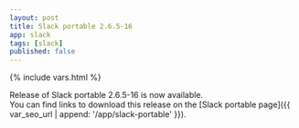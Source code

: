 ```yaml
---
layout: post
title: Slack portable 2.6.5-16
app: slack
tags: [slack]
published: false
---
```

{% include vars.html %}

Release of Slack portable 2.6.5-16 is now available.<br />
You can find links to download this release on the [Slack portable page]({{ var_seo_url | append: '/app/slack-portable' }}).